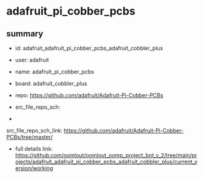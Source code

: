 # adafruit_pi_cobber_pcbs
 
## summary 
* id: adafruit_adafruit_pi_cobber_pcbs_adafruit_cobbler_plus
* user: adafruit
* name: adafruit_pi_cobber_pcbs
* board: adafruit_cobbler_plus
* repo: https://github.com/adafruit/Adafruit-Pi-Cobber-PCBs



* src_file_repo_sch: 
*
 src_file_repo_sch_link: https://github.com/adafruit/Adafruit-Pi-Cobber-PCBs/tree/master/
* full details link: https://github.com/oomlout/oomlout_oomp_project_bot_v_2/tree/main/projects/adafruit_adafruit_pi_cobber_pcbs_adafruit_cobbler_plus/current_version/working  







